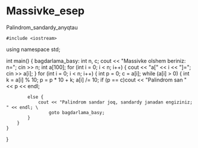 # Massivke_esep
Palindrom_sandardy_anyqtau

    #include <iostream>
using namespace std;

int main()
{
    bagdarlama_basy:
    int n, c;
    cout << "Massivke olshem beriniz: n=";
    cin >> n;
    int a[100];
    for (int i = 0; i < n; i++) {
        cout << "a[" << i << "]=";
        cin >> a[i];
    }
    for (int i = 0; i < n; i++) {
        int p = 0;
        c = a[i];
        while (a[i] > 0) {
            int k = a[i] % 10;
            p = p * 10 + k;
            a[i] /= 10;
            if (p == c)cout << "Palindrom san " << p << endl;

            else {
                cout << "Palindrom sandar joq, sandardy janadan engiziniz; " << endl; \
                    goto bagdarlama_basy;
            }
        }
    }
}
